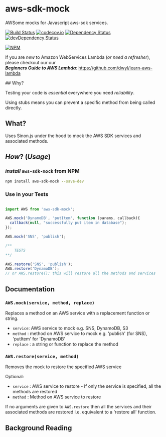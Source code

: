 # aws-sdk-mock

AWSome mocks for Javascript aws-sdk services.

[![Build Status](https://travis-ci.org/dwyl/aws-sdk-mock.svg?branch=master)](https://travis-ci.org/dwyl/aws-sdk-mock)
[![codecov.io](https://codecov.io/github/dwyl/aws-sdk-mock/coverage.svg?branch=master)](https://codecov.io/github/dwyl/aws-sdk-mock?branch=master)
[![Dependency Status](https://david-dm.org/dwyl/aws-sdk-mock.svg)](https://david-dm.org/dwyl/aws-sdk-mock)
[![devDependency Status](https://david-dm.org/dwyl/aws-sdk-mock/dev-status.svg)](https://david-dm.org/dwyl/aws-sdk-mock#info=devDependencies)

[![NPM](https://nodei.co/npm-dl/aws-sdk-mock.png?months=3)](https://nodei.co/npm/aws-sdk-mock/)

If you are *new* to Amazon WebServices Lambda
(*or need a refresher*),
please checkout our our  
***Beginners Guide to AWS Lambda***:
https://github.com/dwyl/learn-aws-lambda

## Why?

Testing your code is *essential* everywhere you need *reliability*.

Using stubs means you can prevent a specific method from being called directly.

## What?

Uses Sinon.js under the hood to mock the AWS SDK services and associated methods.

## *How*? (*Usage*)

### *install* `aws-sdk-mock` from NPM

```sh
npm install aws-sdk-mock --save-dev
```

### Use in your Tests

```js

import AWS from 'aws-sdk-mock';

AWS.mock('DynamoDB', 'putItem', function (params, callback){
  callback(null, "successfully put item in database");
});

AWS.mock('SNS', 'publish');

/**
    TESTS
**/

AWS.restore('SNS', 'publish');
AWS.restore('DynamoDB');
// or AWS.restore(); this will restore all the methods and services 
```

## Documentation

### `AWS.mock(service, method, replace)`

Replaces a method on an AWS service with a replacement function or string.

- `service`: AWS service to mock e.g. SNS, DynamoDB, S3
- `method` : method on AWS service to mock e.g. 'publish' (for SNS), 'putItem' for 'DynamoDB'
- `replace` : a string or function to replace the method

### `AWS.restore(service, method)`

Removes the mock to restore the specified AWS service

Optional:
- `service` : AWS service to restore - If only the service is specified, all the methods are restored
- `method`  : Method on AWS service to restore

If no arguments are given to `AWS.restore` then all the services and their associated methods are restored
i.e. equivalent to a 'restore all' function.


## Background Reading

